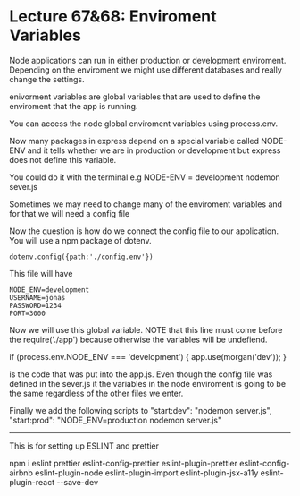 # Lecture 67&68: Enviroment Variables

Node applications can run in either production or development enviroment. Depending on the enviroment we might use different databases and really change the settings.

enivorment variables are global variables that are used to define the enviroment that the app is running.

You can access the node global enviroment variables using process.env.

Now many packages in express depend on a special variable called NODE-ENV and it tells whether we are in production or development but express does not define this variable.

You could do it with the terminal e.g NODE-ENV = development nodemon sever.js

Sometimes we may need to change many of the enviroment variables and for that we will need a config file

Now the question is how do we connect the config file to our application. You will use a npm package of dotenv.

    dotenv.config({path:'./config.env'})

This file will have

    NODE_ENV=development
    USERNAME=jonas
    PASSWORD=1234
    PORT=3000

Now we will use this global variable. NOTE that this line must come before the require('./app') because otherwise the variables will be undefiend.

if (process.env.NODE_ENV === 'development') {
app.use(morgan('dev'));
}

is the code that was put into the app.js. Even though the config file was defined in the sever.js it the variables in the node enviroment is going to be the same regardless of the other files we enter.

Finally we add the following scripts to
"start:dev": "nodemon server.js",
"start:prod": "NODE_ENV=production nodemon server.js"

------------
This is for setting up ESLINT and prettier

npm i eslint prettier eslint-config-prettier eslint-plugin-prettier eslint-config-airbnb eslint-plugin-node eslint-plugin-import eslint-plugin-jsx-a11y eslint-plugin-react --save-dev

